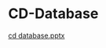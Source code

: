 # CD-Database

[cd database.pptx](https://github.com/Bish2020/CD-Database/files/7867843/cd.database.pptx)
